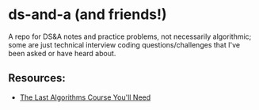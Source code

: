 # ds-and-a (and friends!)

A repo for DS&amp;A notes and practice problems, not necessarily algorithmic; some are just technical interview coding questions/challenges that I've been asked or have heard about.

## Resources:

- [The Last Algorithms Course You'll Need](https://frontendmasters.com/courses/algorithms/)
